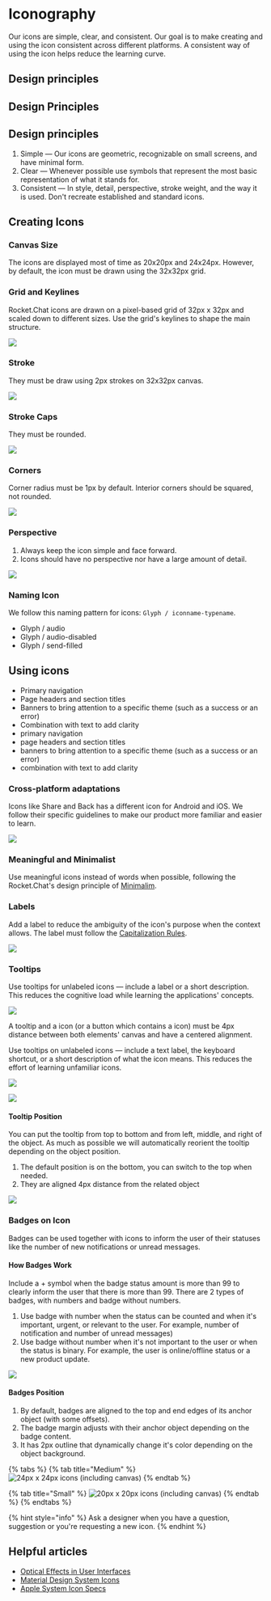 # Iconography

Our icons are simple, clear, and consistent. Our goal is to make creating and using the icon consistent across different platforms. A consistent way of using the icon helps reduce the learning curve.

## Design principles

## Design Principles

## Design principles

1. Simple — Our icons are geometric, recognizable on small screens, and have minimal form.
2. Clear — Whenever possible use symbols that represent the most basic representation of what it stands for.
3. Consistent — In style, detail, perspective, stroke weight, and the way it is used. Don't recreate established and standard icons.

## Creating Icons

### Canvas Size

The icons are displayed most of time as 20x20px and 24x24px. However, by default, the icon must be drawn using the 32x32px grid.

### Grid and Keylines

Rocket.Chat icons are drawn on a pixel-based grid of 32px x 32px and scaled down to different sizes. Use the grid's keylines to shape the main structure.

![](../../../.gitbook/assets/image-1%20%281%29.png)

### Stroke

They must be draw using 2px strokes on 32x32px canvas.

![](../../../.gitbook/assets/stroke.png)

### Stroke Caps

They must be rounded.

![](../../../.gitbook/assets/round-cap.png)

### Corners

Corner radius must be 1px by default. Interior corners should be squared, not rounded.

![](../../../.gitbook/assets/corners%20%281%29.png)

### Perspective

1. Always keep the icon simple and face forward.
2. Icons should have no perspective nor have a large amount of detail. 

![](../../../.gitbook/assets/perspective%20%281%29.png)

### Naming Icon

We follow this naming pattern for icons: `Glyph / iconname-typename`.

* Glyph / audio
* Glyph / audio-disabled
* Glyph / send-filled

## Using icons

* Primary navigation
* Page headers and section titles
* Banners to bring attention to a specific theme \(such as a success or an error\)
* Combination with text to add clarity
* primary navigation
* page headers and section titles
* banners to bring attention to a specific theme \(such as a success or an error\)
* combination with text to add clarity

### Cross-platform adaptations

Icons like Share and Back has a different icon for Android and iOS. We follow their specific guidelines to make our product more familiar and easier to learn.

![](../../../.gitbook/assets/cross-platform-adaptation.jpg)

### Meaningful and Minimalist

Use meaningful icons instead of words when possible, following the Rocket.Chat's design principle of [Minimalim](../principles.md#minimalism). 

### Labels

Add a label to reduce the ambiguity of the icon's purpose when the context allows. The label must follow the [Capitalization Rules](capitalization-rules.md).

![](../../../.gitbook/assets/image%20%2811%29.png)

### Tooltips

Use tooltips for unlabeled icons — include a label or a short description. This reduces the cognitive load while learning the applications' concepts.

![](../../../.gitbook/assets/labelling-icon.jpg)

A tooltip and a icon \(or a button which contains a icon\) must be 4px distance between both elements' canvas and have a centered alignment.

Use tooltips on unlabeled icons — include a text label, the keyboard shortcut, or a short description of what the icon means. This reduces the effort of learning unfamiliar icons.

![](../../../.gitbook/assets/tooltips-on-icon.jpg)

![](../../../.gitbook/assets/image%20%2814%29.png)

#### Tooltip Position

You can put the tooltip from top to bottom and from left, middle, and right of the object. As much as possible we will automatically reorient the tooltip depending on the object position.

1. The default position is on the bottom, you can switch to the top when needed.
2. They are aligned 4px distance from the related object

![](../../../.gitbook/assets/tool-tip.jpg)

### Badges on Icon

Badges can be used together with icons to inform the user of their statuses like the number of new notifications or unread messages. 

#### How Badges Work

Include a + symbol when the badge status amount is more than 99 to clearly inform the user that there is more than 99. There are 2 types of badges, with numbers and badge without numbers.

1. Use badge with number when the status can be counted and when it's important, urgent, or relevant to the user. For example, number of notification and number of unread messages\)
2. Use badge without number when it's not important to the user or when the status is binary. For example, the user is online/offline status or a new product update.

![](../../../.gitbook/assets/tool-tip-badge-24px.jpg)

#### Badges Position

1. By default, badges are aligned to the top and end edges of its anchor object \(with some offsets\).
2. The badge margin adjusts with their anchor object depending on the badge content.
3. It has 2px outline that dynamically change it's color depending on the object background.

{% tabs %}
{% tab title="Medium" %}
![24px x 24px icons \(including canvas\)](../../../.gitbook/assets/tool-tip-badge-spec-24px.jpg)
{% endtab %}

{% tab title="Small" %}
![20px x 20px icons \(including canvas\)](../../../.gitbook/assets/tool-tip-badge-spec-20px.jpg)
{% endtab %}
{% endtabs %}

{% hint style="info" %}
Ask a designer when you have a question, suggestion or you're requesting a new icon.
{% endhint %}

## Helpful articles

* [Optical Effects in User Interfaces](https://medium.muz.li/optical-effects-9fca82b4cd9a)
* [Material Design System Icons](https://material.io/design/iconography/system-icons.html#grid-and-keyline-shapes)
* [Apple System Icon Specs](https://developer.apple.com/design/human-interface-guidelines/ios/icons-and-images/system-icons/)

